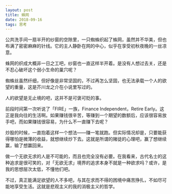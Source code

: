 ```yaml
---
layout: post
title: 蛛网
date: 2018-09-16
tags: 思考
---
```

公共洗手间一扇半开的纱窗的空隙里，一只蜘蛛织起了蛛网，虽然并不华美，但也布满了密密麻麻的针线。它的主人静卧在网的中心，似乎在享受初秋夜晚的一丝凉意。

蛛网的织成大概非一日之工吧，纱窗也一直这样半开着。是没有人想过去关，还是不忍心破坏这个弱小生命的巢穴呢？

蜘蛛丝虽然纤细，但好像是非常坚固的，不过再怎么坚固，也无法承载一个人的欲望的重量，这是芥川龙之介在小说里写过的。

人的欲望是无止境的吧，这并不是可褒可贬的事。

前段时间第一次听说了「FIRE」一族，Finance Independent，Retire Early。这正是我向往的生活啊。如果赚钱很辛苦，等赚到一个期望的数额后，应该很容易放手吧，而如果赚钱很容易，为什么不一直赚下去呢？

炒股的时候，一直抱着这样一个想法——赚一笔就跑。但实际情况却是，只要能获得哪怕是微薄的收益，就想继续炒下去。这就是所谓的赌徒的心理吧，赢了想继续赢，输了想赢回来。

做一个无欲无求的人是不可能的，而且也完全没有必要。在我看来，古代名士的这种追求是很可笑的，对「无欲无求」境界的追求本身不就是一种欲求吗？或许，是我的思想层次太低，不懂他们吧。

不过，真正能满足欲望的人不多吧，与其在求而不得的困境中痛苦挣扎，不如尽可能地享受生活。这就是悲观主义的我的消极主义的哲学。